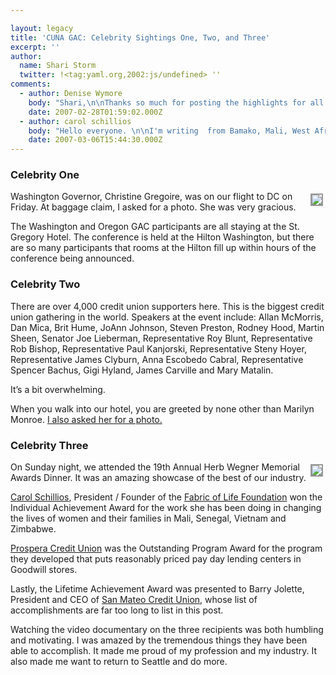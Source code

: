 ```yaml
---

layout: legacy
title: 'CUNA GAC: Celebrity Sightings One, Two, and Three'
excerpt: ''
author:
  name: Shari Storm
  twitter: !<tag:yaml.org,2002:js/undefined> ''
comments:
  - author: Denise Wymore
    body: "Shari,\n\nThanks so much for posting the highlights for all of us that weren't able to attend this year. \n\nCarol is so deserving as are Barry and Prospera. You're right -- we need to do more!\n\nSee you when you get back.\n\nD."
    date: 2007-02-28T01:59:02.000Z
  - author: carol schillios
    body: "Hello everyone. \n\nI'm writing  from Bamako, Mali, West Africa. I left the DC  GAC and headed straight to West Africa to work at our training center here in Mali.  \n\nWhat a culture shock it was. From celebrating with champagne back to  the realities of poverty that shouldn't be so! \n\nThere's a link out on YouTube of the video the NCUF made of our training center if you want to know more about the project:   \nhttp://www.youtube.com/watch?v=K8tQYQKnmS4\n\nI'm looking forward to working on the podcast from here in Africa with help from Denise Wymore and Trabian.\n\nCarol Schillios"
    date: 2007-03-06T15:44:30.000Z
---
```


<h3>Celebrity One</h3>
<p><a href="http://flickr.com/photos/trabian/sets/72157594560158919/"><img src="http://farm1.static.flickr.com/170/404757117_f91e55064f_m.jpg" style="float:right; border: 2px solid #999999; margin: 4px;" /></a>Washington Governor, Christine Gregoire, was on our flight to DC on Friday.  At baggage claim, I asked for a photo. She was very gracious.</p>
<p>The Washington and Oregon <span class="caps">GAC</span> participants are all staying at the St. Gregory Hotel. The conference is held at the Hilton Washington, but there are so many participants that rooms at the Hilton fill up within hours of the conference being announced.</p>
<h3>Celebrity Two</h3>
<p>There are over 4,000 credit union supporters here. This is the biggest credit union gathering in the world. Speakers at the event include: Allan McMorris, Dan Mica, Brit Hume, JoAnn Johnson, Steven Preston, Rodney Hood, Martin Sheen, Senator Joe Lieberman, Representative Roy Blunt, Representative Rob Bishop, Representative Paul Kanjorski, Representative Steny Hoyer, Representative James Clyburn, Anna Escobedo Cabral, Representative Spencer Bachus, Gigi Hyland, James Carville and Mary Matalin.</p>
<p>It&#8217;s a bit overwhelming.</p>
<p>When you walk into our hotel, you are greeted by none other than Marilyn Monroe. <a href="http://flickr.com/photos/trabian/404756891/in/set-72157594560158919/">I also asked her for a photo.</a></p>
<h3>Celebrity Three</h3>
<p><a href="http://flickr.com/photos/trabian/sets/72157594560158919/"><img src="http://farm1.static.flickr.com/164/404756343_5c22d2ca88_m.jpg" style="float:right; border: 2px solid #999999; margin: 4px;" /></a>On Sunday night, we attended the 19th Annual Herb Wegner Memorial Awards Dinner. It was an amazing showcase of the best of our industry.</p>
<p><a href="http://www.schillios.com/">Carol Schillios</a>, President / Founder of the <a href="http://www.schillios.com/schillios/section.cfm?wSectionID=787">Fabric of Life Foundation</a> won the Individual Achievement Award for the work she has been doing in changing the lives of women and their families in Mali, Senegal, Vietnam and Zimbabwe.</p>
<p><a href="http://www.myprospera.com/">Prospera Credit Union</a> was the Outstanding Program Award for the program they developed that puts reasonably priced pay day lending centers in Goodwill stores.</p>
<p>Lastly, the Lifetime Achievement Award was presented to Barry Jolette, President and <span class="caps">CEO</span> of <a href="http://www.smcu.org/">San Mateo Credit Union</a>, whose list of accomplishments are far too long to list in this post.</p>
<p>Watching the video documentary on the three recipients was both humbling and motivating. I was amazed by the tremendous things they have been able to accomplish. It made me proud of my profession and my industry. It also made me want to return to Seattle and do more.</p>